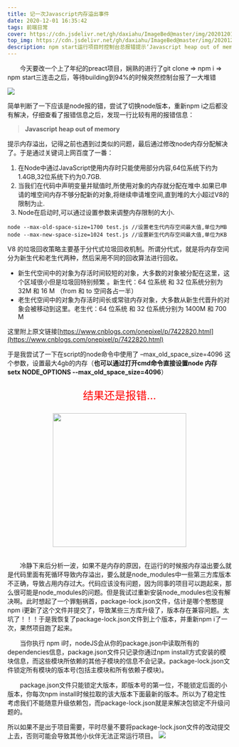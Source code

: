 ```yaml
---
title: 记一次Javascript内存溢出事件
date: 2020-12-01 16:35:42
tags: 前端日常
cover: https://cdn.jsdelivr.net/gh/daxiahu/ImageBed@master/img/20201201163745.png
top_img: https://cdn.jsdelivr.net/gh/daxiahu/ImageBed@master/img/20201201145811.png
description: npm start运行项目时控制台总报错提示‘Javascript heap out of memory’怎么办😵
---
```

<p style="text-indent:2em">
今天要改一个上了年纪的preact项目，娴熟的进行了git clone => npm i => npm start三连击之后，等待building到94%的时候突然控制台报了一大堆错
</p>

![](https://cdn.jsdelivr.net/gh/daxiahu/ImageBed@master/img/20201201163745.png)

简单判断了一下应该是node报的错，尝试了切换node版本，重新npm i之后都没有解决，仔细查看了报错信息之后，发现一行比较有用的报错信息：

> **Javascript heap out of memory**

提示内存溢出，记得之前也遇到过类似的问题，最后通过修改node内存分配解决了。于是通过关键词上网百度了一番：

1. 在Node中通过JavaScript使用内存时只能使用部分内容,64位系统下约为1.4GB,32位系统下约为0.7GB.
2. 当我们在代码中声明变量并赋值时,所使用对象的内存就分配在堆中.如果已申请的堆空间内存不够分配新的对象,将继续申请堆空间,直到堆的大小超过V8的限制为止.
3. Node在启动时,可以通过设置参数来调整内存限制的大小.

```
node --max-old-space-size=1700 test.js //设置老生代内存空间最大值,单位为MB
node --max-new-space-size=1024 test.js //设置新生代内存空间最大值,单位为KB
```
V8 的垃圾回收策略主要基于分代式垃圾回收机制。所谓分代式，就是将内存空间分为新生代和老生代两种，然后采用不同的回收算法进行回收。

- 新生代空间中的对象为存活时间较短的对象，大多数的对象被分配在这里，这个区域很小但是垃圾回特别频繁 。新生代：64 位系统 和 32 位系统分别为 32M 和 16 M （from 和 to 空间各占一半）
- 老生代空间中的对象为存活时间长或常驻内存对象，大多数从新生代晋升的对象会被移动到这里。老生代：64 位系统 和 32 位系统分别为 1400M 和 700 M

这里附上原文链接[https://www.cnblogs.com/onepixel/p/7422820.html](https://www.cnblogs.com/onepixel/p/7422820.html)

于是我尝试了一下在script的node命令中使用了
–max_old_space_size=4096 这个参数，设置最大4gb的内存（**也可以通过打开cmd命令直接设置node 内存
setx NODE_OPTIONS --max_old_space_size=4096**） 
<div style="text-align:center">
<p style="color:red;font-size:24px">结果还是报错...</p>
<img width="300" src="https://cdn.jsdelivr.net/gh/daxiahu/ImageBed@master/img/20201202104719.png"/>
</div>
<br/>
<p style="text-indent:2em">
冷静下来后分析一波，如果不是内存的原因，在运行的时候报内存溢出要么就是代码里面有死循环导致内存溢出，要么就是node_modules中一些第三方库版本不正确，导致占用内存过大。代码应该没有问题，因为同事的项目可以跑起来，那么很可能是node_modules的问题。但是我试过重新安装node_modules也没有解决啊。此时想起了一个罪魁祸首，package-lock.json文件，估计是哪个憨憨提npm i更新了这个文件并提交了，导致某些三方库升级了，版本存在兼容问题。太坑了！！！于是我恢复了package-lock.json文件到上个版本，并重新npm i了一次，果然项目跑了起来。
</p>
<p style="text-indent:2em">
当你执行 npm i时，nodeJS会从你的package.json中读取所有的dependencies信息，package.json文件只记录你通过npm install方式安装的模块信息，而这些模块所依赖的其他子模块的信息不会记录。package-lock.json文件锁定所有模块的版本号(包括主模块和所有依赖子模块)。
</p>
<p style="text-indent:2em">
package.json文件只能锁定大版本，即版本号的第一位，不能锁定后面的小版本，你每次npm install时候拉取的该大版本下面最新的版本。所以为了稳定性考虑我们不能随意升级依赖包，而package-lock.json就是来解决包锁定不升级问题的。
</p>

所以如果不是出于项目需要，平时尽量不要将package-lock.json文件的改动提交上去，否则可能会导致其他小伙伴无法正常运行项目。
![](https://cdn.jsdelivr.net/gh/daxiahu/ImageBed@master/img/20201202110730.png)